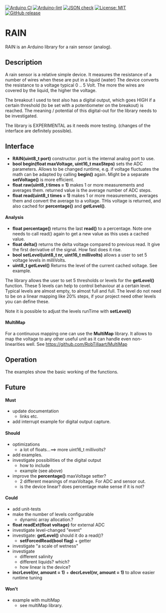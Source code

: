 
[![Arduino CI](https://github.com/RobTillaart/RAIN/workflows/Arduino%20CI/badge.svg)](https://github.com/marketplace/actions/arduino_ci)
[![Arduino-lint](https://github.com/RobTillaart/RAIN/actions/workflows/arduino-lint.yml/badge.svg)](https://github.com/RobTillaart/RAIN/actions/workflows/arduino-lint.yml)
[![JSON check](https://github.com/RobTillaart/RAIN/actions/workflows/jsoncheck.yml/badge.svg)](https://github.com/RobTillaart/RAIN/actions/workflows/jsoncheck.yml)
[![License: MIT](https://img.shields.io/badge/license-MIT-green.svg)](https://github.com/RobTillaart/RAIN/blob/master/LICENSE)
[![GitHub release](https://img.shields.io/github/release/RobTillaart/RAIN.svg?maxAge=3600)](https://github.com/RobTillaart/RAIN/releases)


# RAIN

RAIN is an Arduino library for a rain sensor (analog).


## Description

A rain sensor is a relative simple device. 
It measures the resistance of a number of wires when these are put in a liquid (water)
The device converts the resistance to a voltage typical 0 .. 5 Volt.
The more the wires are covered by the liquid, the higher the voltage.

The breakout I used to test also has a digital output, which goes HIGH if a certain
threshold (to be set with a potentiometer on the breakout) is reached.
The meaning / potential of this digital-out for the library needs to be investigated.

The library is EXPERIMENTAL as it needs more testing. 
(changes of the interface are definitely possible).


## Interface

- **RAIN(uint8_t port)** constructor. 
port is the internal analog port to use.
- **bool  begin(float maxVoltage, uint16_t maxSteps)** sets the ADC parameters. 
Allows to be changed runtime, e.g. if voltage fluctuates the math can be adapted by calling **begin()** again. 
Might be a separate **setVoltage()** is more efficient.
- **float raw(uint8_t times = 1)** makes 1 or more measurements and averages them.
returned value is the average number of ADC steps.
- **float read(uint8_t times = 1)** makes 1 or more measurements, averages them and convert the average to a voltage.
THis voltage is returned, and also cached for **percentage()** and **getLevel()**.

#### Analysis

- **float percentage()** returns the last **read()** to a percentage.
Note one needs to call read() again to get a new value as this uses a cached value.
- **float delta()** returns the delta voltage compared to previous read.
It give the first derivative of the signal. How fast does it rise.
- **bool setLevel(uint8_t nr, uint16_t millivolts)** allows a user to set 5 voltage levels in milliVolts.
- **uint8_t getLevel()**
Returns the level of the current cached voltage. 
See example.

The library allows the user to set 5 thresholds or levels for the **getLevel()** function.
These 5 levels can help to control behaviour at a certain level. 
Typical levels are almost empty, to almost full and full. 
The level do not need to be on a linear mapping like 20% steps, if your project need 
other levels you can define these.

Note it is possible to adjust the levels runTime with **setLevel()**


#### MultiMap

For a continuous mapping one can use the **MultiMap** library. 
It allows to map the voltage to any other useful unit as it can handle 
even non-linearities well.
See https://github.com/RobTillaart/MultiMap


## Operation

The examples show the basic working of the functions.


## Future

#### Must
- update documentation
  - links etc.
- add interrupt example for digital output capture.


#### Should
- optimizations
  - a lot of floats...==> more uint16_t millivolts?
- add examples.
- investigate possibilities of the digital output 
  - how to include
  - example (see above)
- improve the **percentage()** maxVoltage setter?
  - 2 different meanings of maxVoltage. For ADC and sensor out.
  - is the device linear? does percentage make sense if it is not?


#### Could
- add unit-tests
- make the number of levels configurable
  - dynamic array allocation.?
- **float readExt(float voltage)** for external ADC
- investigate level-changed "event"
- investigate: **getLevel()** should it do a read()?
  - **setForcedRead(bool flag)** + getter
- investigate "a scale of wetness"
- investigate
  - different salinity
  - different liquids? which?
  - how linear is the device?
- **incrLevel(nr, amount = 1)** + **decrLevel(nr, amount = 1)**
  to allow easier runtime tuning

#### Won't
- example with multiMap
  - see multiMap library.

